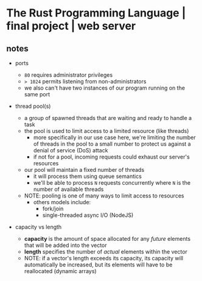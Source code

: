 # The Rust Programming Language | final project | web server

## notes

- ports
  - `80` requires administrator privileges
  - `> 1024` permits listening from non-administrators
  - we also can't have two instances of our program running on the same port

- thread pool(s)
  - a group of spawned threads that are waiting and ready to handle a task
  - the pool is used to limit access to a limited resource (like threads)
    - more specifically in our use case here, we're limiting the number of threads in the pool to a small number to protect us against a denial of service (DoS) attack
    - if not for a pool, incoming requests could exhaust our server's resources
  - our pool will maintain a fixed number of threads
    - it will process them using queue semantics
    - we'll be able to process `N` requests concurrently where `N` is the number of available threads
  * NOTE: pooling is one of many ways to limit access to resources
    - others models include:
      - fork/join
      - single-threaded async I/O (NodeJS)

- capacity vs length
  - **capacity** is the amount of space allocated for any *future* elements that will be added into the vector
  - **length** specifies the number of *actual* elements within the vector
  * NOTE: if a vector's length exceeds its capacity, its capacity will automatically be increased, but its elements will have to be reallocated (dynamic arrays)

